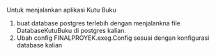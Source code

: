 Untuk menjalankan aplikasi Kutu Buku
1. buat database postgres terlebih dengan menjalankna file DatabaseKutuBuku di postgres kalian.
2. Ubah config FINALPROYEK.exeg.Config sesuai dengan konfigurasi database kalian 
